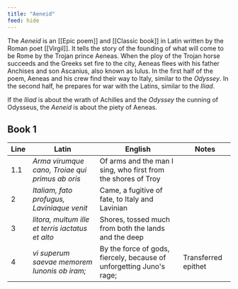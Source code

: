 ```yaml
---
title: "Aeneid"
feed: hide
---
```


The _Aeneid_ is an [[Epic poem]] and [[Classic book]] in Latin written by the Roman poet [[Virgil]]. It tells the story of the founding of what will come to be Rome by the Trojan prince Aeneas. When the ploy of the Trojan horse succeeds and the Greeks set fire to the city, Aeneas flees with his father Anchises and son Ascanius, also known as Iulus. In the first half of the poem, Aeneas and his crew find their way to Italy, similar to the _Odyssey_. In the second half, he prepares for war with the Latins, similar to the _Iliad_.

If the _Iliad_ is about the wrath of Achilles and the _Odyssey_ the cunning of Odysseus, the _Aeneid_ is about the piety of Aeneas.


## Book 1

|Line|Latin|English|Notes|
|----|-----|-------|------|
|1.1|_Arma virumque cano, Troiae qui primus ab oris_|Of arms and the man I sing, who first from the shores of Troy||
|2|_Italiam, fato profugus, Laviniaque venit_|Came, a fugitive of fate, to Italy and Lavinian||
|3|_litora, multum ille et terris iactatus et alto_|Shores, tossed much from both the lands and the deep||
|4|_vi superum saevae memorem Iunonis ob iram;_|By the force of gods, fiercely, because of unforgetting Juno's rage;|Transferred epithet|